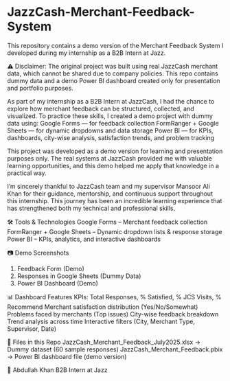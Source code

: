 # JazzCash-Merchant-Feedback-System

This repository contains a demo version of the Merchant Feedback System I developed during my internship as a B2B Intern at Jazz.

⚠️ Disclaimer: The original project was built using real JazzCash merchant data, which cannot be shared due to company policies. This repo contains dummy data and a demo Power BI dashboard created only for presentation and portfolio purposes.

As part of my internship as a B2B Intern at JazzCash, I had the chance to explore how merchant feedback can be structured, collected, and visualized. To practice these skills, I created a demo project with dummy data using:
Google Forms — for feedback collection
FormRanger + Google Sheets — for dynamic dropdowns and data storage
Power BI — for KPIs, dashboards, city-wise analysis, satisfaction trends, and problem tracking

This project was developed as a demo version for learning and presentation purposes only. The real systems at JazzCash provided me with valuable learning opportunities, and this demo helped me apply that knowledge in a practical way.

I’m sincerely thankful to JazzCash team and my supervisor Mansoor Ali Khan for their guidance, mentorship, and continuous support throughout this internship. This journey has been an incredible learning experience that has strengthened both my technical and professional skills.

🛠 Tools & Technologies
Google Forms – Merchant feedback collection
FormRanger + Google Sheets – Dynamic dropdown lists & response storage
Power BI – KPIs, analytics, and interactive dashboards

📷 Demo Screenshots
1. Feedback Form (Demo)
2. Responses in Google Sheets (Dummy Data)
3. Power BI Dashboard (Demo)

📊 Dashboard Features
KPIs: Total Responses, % Satisfied, % JCS Visits, % Recommend
Merchant satisfaction distribution (Yes/No/Somewhat)
Problems faced by merchants (Top issues)
City-wise feedback breakdown
Trend analysis across time
Interactive filters (City, Merchant Type, Supervisor, Date)

📂 Files in this Repo
JazzCash_Merchant_Feedback_July2025.xlsx → Dummy dataset (60 sample responses)
JazzCash_Merchant_Feedback.pbix → Power BI dashboard file (demo version)

👤 Abdullah Khan
B2B Intern at Jazz 
